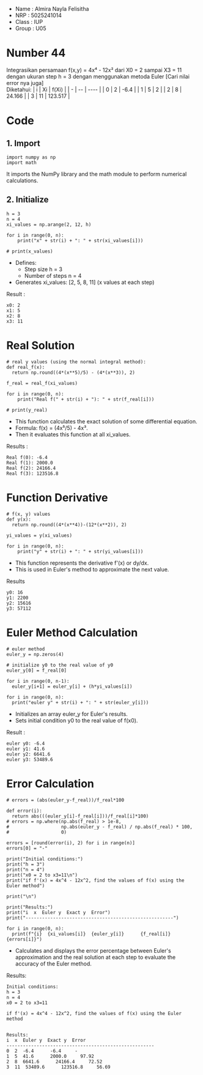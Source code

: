 - Name : Almira Nayla Felisitha
- NRP : 5025241014
- Class : IUP
- Group : U05

# Number 44
 Integrasikan persamaan f(x,y) = 4x⁴ - 12x² dari X0 = 2 sampai X3 = 11 dengan ukuran step h = 3 dengan menggunakan metoda Euler [Cari nilai error nya juga]  
 Diketahui: 
| i | Xi | f(Xi) |
| - | -- | ---- |
| 0 | 2 | -6.4 |
| 1 | 5 | 2 |
| 2 | 8 | 24.166 |
| 3 | 11 | 123.517 |

# Code
## 1. Import
```
import numpy as np
import math
```
It imports the NumPy library and the math module to perform numerical calculations.

## 2. Initialize
```
h = 3
n = 4
xi_values = np.arange(2, 12, h)

for i in range(0, n):
    print("x" + str(i) + ": " + str(xi_values[i]))

# print(x_values)
```
-   Defines:
    * Step size h = 3
    * Number of steps n = 4
-   Generates xi_values: [2, 5, 8, 11] (x values at each step)

Result :
```  
x0: 2  
x1: 5  
x2: 8  
x3: 11  
```

# Real Solution
```
# real y values (using the normal integral method):
def real_f(x):
  return np.round((4*(x**5)/5) - (4*(x**3)), 2)

f_real = real_f(xi_values) 

for i in range(0, n):
    print("Real f(" + str(i) + "): " + str(f_real[i]))

# print(y_real)
```
- This function calculates the exact solution of some differential equation.
- Formula: f(x) = (4x⁵/5) - 4x³.
- Then it evaluates this function at all xi_values.
 
Results : 
``` 
Real f(0): -6.4  
Real f(1): 2000.0  
Real f(2): 24166.4  
Real f(3): 123516.8  
```

# Function Derivative
```
# f(x, y) values
def y(x):
  return np.round((4*(x**4))-(12*(x**2)), 2)

yi_values = y(xi_values)

for i in range(0, n):
    print("y" + str(i) + ": " + str(yi_values[i]))
```
- This function represents the derivative f'(x) or dy/dx.
- This is used in Euler's method to approximate the next value.

Results
```
y0: 16
y1: 2200
y2: 15616
y3: 57112
```

# Euler Method Calculation
```
# euler method
euler_y = np.zeros(4)

# initialize y0 to the real value of y0
euler_y[0] = f_real[0]

for i in range(0, n-1):
  euler_y[i+1] = euler_y[i] + (h*yi_values[i])

for i in range(0, n):
  print("euler y" + str(i) + ": " + str(euler_y[i]))
```
- Initializes an array euler_y for Euler's results.
- Sets initial condition y0 to the real value of f(x0).

Result : 
``` 
euler y0: -6.4  
euler y1: 41.6  
euler y2: 6641.6  
euler y3: 53489.6  
```

# Error Calculation
```
# errors = (abs(euler_y-f_real))/f_real*100

def error(i):
  return abs(((euler_y[i]-f_real[i]))/f_real[i]*100)
# errors = np.where(np.abs(f_real) > 1e-8,
#                   np.abs(euler_y - f_real) / np.abs(f_real) * 100,
#                   0)

errors = [round(error(i), 2) for i in range(n)]
errors[0] = "-"

print("Initial conditions:")
print("h = 3")
print("n = 4")
print("x0 = 2 to x3=11\n")
print("if f'(x) = 4x^4 - 12x^2, find the values of f(x) using the Euler method")

print("\n")

print("Results:")
print("i  x  Euler y  Exact y  Error")
print("------------------------------------------------------")

for i in range(0, n):
  print(f"{i}  {xi_values[i]}  {euler_y[i]}      {f_real[i]}     {errors[i]}")
``` 
- Calculates and displays the error percentage between Euler's approximation and the real solution at each step to evaluate the accuracy of the Euler method.

Results:
```
Initial conditions:
h = 3
n = 4
x0 = 2 to x3=11

if f'(x) = 4x^4 - 12x^2, find the values of f(x) using the Euler method


Results:
i  x  Euler y  Exact y  Error
------------------------------------------------------
0  2  -6.4      -6.4     -
1  5  41.6      2000.0     97.92
2  8  6641.6      24166.4     72.52
3  11  53489.6      123516.8     56.69
```
